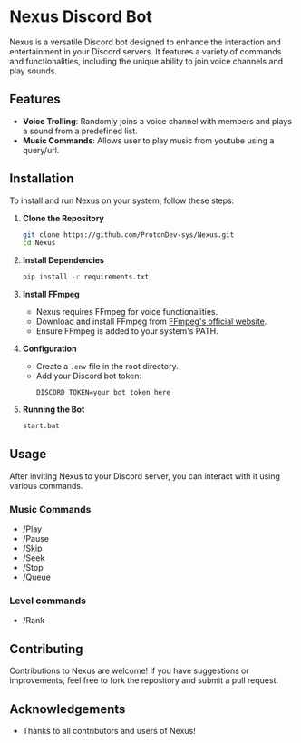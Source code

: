 # Nexus Discord Bot

Nexus is a versatile Discord bot designed to enhance the interaction and entertainment in your Discord servers. It features a variety of commands and functionalities, including the unique ability to join voice channels and play sounds.

## Features

- **Voice Trolling**: Randomly joins a voice channel with members and plays a sound from a predefined list.
- **Music Commands**: Allows user to play music from youtube using a query/url.

## Installation

To install and run Nexus on your system, follow these steps:

1. **Clone the Repository**
   ```sh
   git clone https://github.com/ProtonDev-sys/Nexus.git
   cd Nexus
   ```

2. **Install Dependencies**
   ```sh
   pip install -r requirements.txt
   ```

3. **Install FFmpeg**
   - Nexus requires FFmpeg for voice functionalities.
   - Download and install FFmpeg from [FFmpeg's official website](https://ffmpeg.org/download.html).
   - Ensure FFmpeg is added to your system's PATH.

4. **Configuration**
   - Create a `.env` file in the root directory.
   - Add your Discord bot token:
     ```
     DISCORD_TOKEN=your_bot_token_here
     ```

5. **Running the Bot**
   ```sh
   start.bat
   ```

## Usage

After inviting Nexus to your Discord server, you can interact with it using various commands.
### Music Commands
- /Play
- /Pause
- /Skip
- /Seek
- /Stop
- /Queue
### Level commands
- /Rank

## Contributing

Contributions to Nexus are welcome! If you have suggestions or improvements, feel free to fork the repository and submit a pull request.

## Acknowledgements

- Thanks to all contributors and users of Nexus!

```
